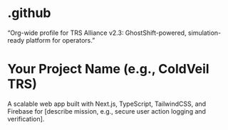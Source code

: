 # .github
“Org-wide profile for TRS Alliance v2.3: GhostShift-powered, simulation-ready platform for operators.”
# Your Project Name (e.g., ColdVeil TRS)

A scalable web app built with Next.js, TypeScript, TailwindCSS, and Firebase for [describe mission, e.g., secure user action logging and verification].

